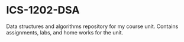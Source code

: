 # ICS-1202-DSA
Data structures and algorithms repository for my course unit. Contains assignments, labs, and home works for the unit.

